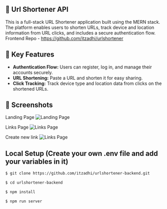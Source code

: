 ## 🚀 Url Shortener API

This is a full-stack URL Shortener application built using the MERN stack. The platform enables users to shorten URLs, track device and location information from URL clicks, and includes a secure authentication flow.<br>
Frontend Repo - https://github.com/itzadhi/urlshortener

## 🌟 Key Features

- **Authentication Flow:** Users can register, log in, and manage their accounts securely.
- **URL Shortening:** Paste a URL and shorten it for easy sharing.
- **Click Tracking:** Track device type and location data from clicks on the shortened URLs.

## 📸 Screenshots

Landing Page
![Landing Page](https://github.com/user-attachments/assets/8cb25384-f2b6-4f17-807d-b8803f3f2699)

Links Page
![Links Page](https://github.com/user-attachments/assets/781d4388-80d0-4384-ab57-450d51807a8b)

Create new link
![Links Page](https://github.com/user-attachments/assets/b24abeb0-aff6-4f79-9d58-29f5a6c4f8f9)


## Local Setup (Create your own .env file and add your variables in it)

```sh
$ git clone https://github.com/itzadhi/urlshortener-backend.git
```

```sh
$ cd urlshortener-backend
```

```sh
$ npm install
```

```sh
$ npm run server
```
